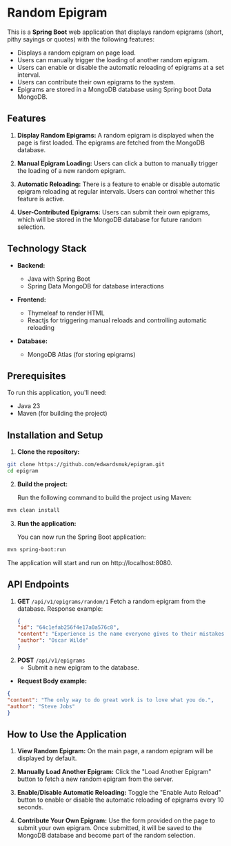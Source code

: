 # Random Epigram

This is a  **Spring Boot** web application that displays random epigrams (short, pithy sayings or quotes) with the following features:

- Displays a random epigram on page load.
- Users can manually trigger the loading of another random epigram.
- Users can enable or disable the automatic reloading of epigrams at a set interval.
- Users can contribute their own epigrams to the system.
- Epigrams are stored in a MongoDB database using Spring boot Data MongoDB.
## Features
1. **Display Random Epigrams:**
A random epigram is displayed when the page is first loaded. The epigrams are fetched from the MongoDB database.

2. **Manual Epigram Loading:**
Users can click a button to manually trigger the loading of a new random epigram.

3. **Automatic Reloading:**
There is a feature to enable or disable automatic epigram reloading at regular intervals. Users can control whether this feature is active.

4. **User-Contributed Epigrams:**
Users can submit their own epigrams, which will be stored in the MongoDB database for future random selection.

## Technology Stack
- **Backend:**

    - Java with Spring Boot
    - Spring Data MongoDB for database interactions
- **Frontend:**
   - Thymeleaf to render HTML
   - Reactjs for triggering manual reloads and controlling automatic reloading
- **Database:**

   - MongoDB Atlas (for storing epigrams)
  
## Prerequisites
To run this application, you'll need:

 - Java 23 
 - Maven (for building the project)

## Installation and Setup

1. **Clone the repository:**

```bash
git clone https://github.com/edwardsmuk/epigram.git
cd epigram
```

2. **Build the project:**

   Run the following command to build the project using Maven:

```bash
mvn clean install
```

3. **Run the application:**

    You can now run the Spring Boot application:

```bash
mvn spring-boot:run
```

The application will start and run on http://localhost:8080.

## API Endpoints
1. **GET** ```/api/v1/epigrams/random/1```
   Fetch a random epigram from the database.
   Response example:
   ```json
   {
   "id": "64c1efab256f4e17a0a576c8",
   "content": "Experience is the name everyone gives to their mistakes.",
   "author": "Oscar Wilde"
   }
   ```
2. **POST** ```/api/v1/epigrams```
   - Submit a new epigram to the database.

  - **Request Body example:**

```json
{
"content": "The only way to do great work is to love what you do.",
"author": "Steve Jobs"
}
```

## How to Use the Application
1. **View Random Epigram:**
On the main page, a random epigram will be displayed by default.

2. **Manually Load Another Epigram:**
Click the "Load Another Epigram" button to fetch a new random epigram from the server.

3. **Enable/Disable Automatic Reloading:**
Toggle the "Enable Auto Reload" button to enable or disable the automatic reloading of epigrams every 10 seconds.

4. **Contribute Your Own Epigram:**
Use the form provided on the page to submit your own epigram. Once submitted, it will be saved to the MongoDB database and become part of the random selection.
